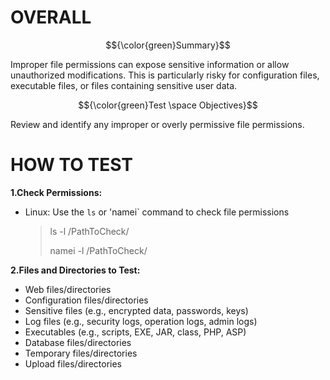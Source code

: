 # OVERALL #

$${\color{green}Summary}$$

Improper file permissions can expose sensitive information or allow unauthorized modifications. This is particularly risky for configuration files, executable files, or files containing sensitive user data. 

$${\color{green}Test \space Objectives}$$

Review and identify any improper or overly permissive file permissions.

# HOW TO TEST #

**1.Check Permissions:**

- Linux: Use the `ls` or 'namei` command to check file permissions
  >ls -l /PathToCheck/
  >
  >namei -l /PathToCheck/

**2.Files and Directories to Test:**
- Web files/directories
- Configuration files/directories
- Sensitive files (e.g., encrypted data, passwords, keys)
- Log files (e.g., security logs, operation logs, admin logs)
- Executables (e.g., scripts, EXE, JAR, class, PHP, ASP)
- Database files/directories
- Temporary files/directories
- Upload files/directories
